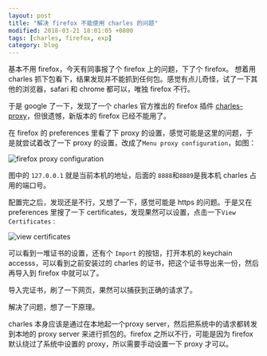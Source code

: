 ```yaml
---
layout: post
title: "解决 firefox 不能使用 charles 的问题"
modified: 2018-03-21 18:01:05 +0800
tags: [charles, firefox, exp]
category: blog
---
```


基本不用 firefox，今天有同事报了个 firefox 上的问题，下了个 firefox。
想着用 charles 抓下包看下，结果发现并不能抓到任何包。感觉有点儿奇怪，试了一下其他的浏览器，safari 和 chrome 都可以，唯独
firefox 不行。

于是 google 了一下，发现了一个 charles 官方推出的 firefox 插件 [charles-proxy](https://addons.mozilla.org/zh-CN/firefox/addon/charles-proxy/)，但很遗憾，新版本的 firefox 已经不能用了。

在 firefox 的 preferences 里看了下 proxy 的设置，感觉可能是这里的问题，于是就尝试着改了一下 proxy 的设置，改成了`Menu
proxy configuration`，如图：

![firefox proxy configuration]('./firefox-proxy.png')

图中的 `127.0.0.1` 就是当前本机的地址，后面的 `8888`和`8889`是我本机 charles 占用的端口号。

配置完之后，发现还是不行，又想了一下，感觉可能是 https 的问题。于是又在 preferences 里搜了一下
certificates，发现果然可以设置，点击一下`View Certificates` :

![view certificates]('./firefox-certificates.png')

可以看到一堆证书的设置，还有个 `Import` 的按钮，打开本机的 keychain accesss，可以看到之前安装过的 charles
的证书，把这个证书导出来一份，然后再导入到 firefox 中就可以了。

导入完证书，刷了一下网页，果然可以捕获到正确的请求了。

解决了问题，想了一下原理。

charles 本身应该是通过在本地起一个proxy server，然后把系统中的请求都转发到本地的 proxy server 来进行抓包的。firefox
之所以不行，可能是因为 firefox 默认绕过了系统中设置的 proxy，所以需要手动设置一下 proxy 才可以。
